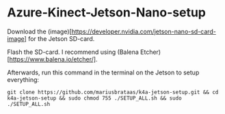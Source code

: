 # Azure-Kinect-Jetson-Nano-setup

Download the (image)[https://developer.nvidia.com/jetson-nano-sd-card-image] for the Jetson SD-card.

Flash the SD-card. I recommend using (Balena Etcher)[https://www.balena.io/etcher/].

Afterwards, run this command in the terminal on the Jetson to setup everything:

```
git clone https://github.com/mariusbrataas/k4a-jetson-setup.git && cd k4a-jetson-setup && sudo chmod 755 ./SETUP_ALL.sh && sudo ./SETUP_ALL.sh
```
